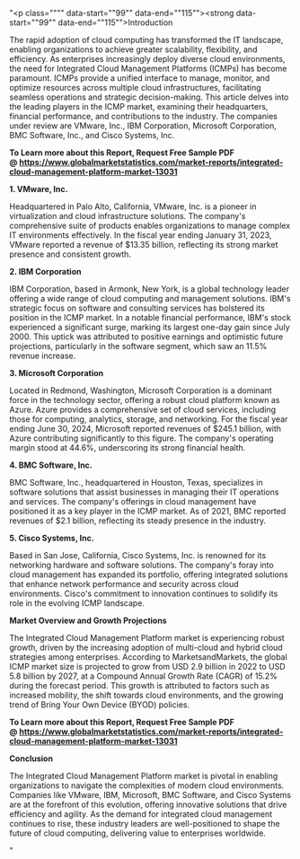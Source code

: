 "<p class="""" data-start=""99"" data-end=""115""><strong data-start=""99"" data-end=""115"">Introduction</strong></p>
<p class="""" data-start=""117"" data-end=""350""><span class=""relative -mx-px my-[-0.2rem] rounded-sm px-px py-[0.2rem]"">The rapid adoption of cloud computing has transformed the IT landscape, enabling organizations to achieve greater scalability, flexibility, and efficiency.</span> <span class=""relative -mx-px my-[-0.2rem] rounded-sm px-px py-[0.2rem]"">As enterprises increasingly deploy diverse cloud environments, the need for Integrated Cloud Management Platforms (ICMPs) has become paramount.</span> <span class=""relative -mx-px my-[-0.2rem] rounded-sm px-px py-[0.2rem]"">ICMPs provide a unified interface to manage, monitor, and optimize resources across multiple cloud infrastructures, facilitating seamless operations and strategic decision-making.</span> <span class=""relative -mx-px my-[-0.2rem] rounded-sm px-px py-[0.2rem]"">This article delves into the leading players in the ICMP market, examining their headquarters, financial performance, and contributions to the industry.</span> <span class=""relative -mx-px my-[-0.2rem] rounded-sm px-px py-[0.2rem]"">The companies under review are VMware, Inc., IBM Corporation, Microsoft Corporation, BMC Software, Inc., and Cisco Systems, Inc.</span></p>
<p class="""" data-start=""117"" data-end=""350""><strong>To Learn more about this Report, Request Free Sample PDF @&nbsp;<a href=""https://www.globalmarketstatistics.com/market-reports/integrated-cloud-management-platform-market-13031"">https://www.globalmarketstatistics.com/market-reports/integrated-cloud-management-platform-market-13031</a></strong></p>
<p class="""" data-start=""352"" data-end=""371""><strong data-start=""352"" data-end=""371"">1. VMware, Inc.</strong></p>
<p class="""" data-start=""373"" data-end=""574""><span class=""relative -mx-px my-[-0.2rem] rounded-sm px-px py-[0.2rem]"">Headquartered in Palo Alto, California, VMware, Inc. is a pioneer in virtualization and cloud infrastructure solutions.</span> <span class=""relative -mx-px my-[-0.2rem] rounded-sm px-px py-[0.2rem]"">The company's comprehensive suite of products enables organizations to manage complex IT environments effectively.</span> <span class=""relative -mx-px my-[-0.2rem] rounded-sm px-px py-[0.2rem]"">In the fiscal year ending January 31, 2023, VMware reported a revenue of $13.35 billion, reflecting its strong market presence and consistent growth.</span></p>
<p class="""" data-start=""576"" data-end=""598""><strong data-start=""576"" data-end=""598"">2. IBM Corporation</strong></p>
<p class="""" data-start=""600"" data-end=""845""><span class=""relative -mx-px my-[-0.2rem] rounded-sm px-px py-[0.2rem]"">IBM Corporation, based in Armonk, New York, is a global technology leader offering a wide range of cloud computing and management solutions.</span> <span class=""relative -mx-px my-[-0.2rem] rounded-sm px-px py-[0.2rem]"">IBM's strategic focus on software and consulting services has bolstered its position in the ICMP market.</span> <span class=""relative -mx-px my-[-0.2rem] rounded-sm px-px py-[0.2rem]"">In a notable financial performance, IBM's stock experienced a significant surge, marking its largest one-day gain since July 2000.</span> <span class=""relative -mx-px my-[-0.2rem] rounded-sm px-px py-[0.2rem]"">This uptick was attributed to positive earnings and optimistic future projections, particularly in the software segment, which saw an 11.5% revenue increase.</span> </p>
<p class="""" data-start=""847"" data-end=""875""><strong data-start=""847"" data-end=""875"">3. Microsoft Corporation</strong></p>
<p class="""" data-start=""877"" data-end=""1122""><span class=""relative -mx-px my-[-0.2rem] rounded-sm px-px py-[0.2rem]"">Located in Redmond, Washington, Microsoft Corporation is a dominant force in the technology sector, offering a robust cloud platform known as Azure.</span> <span class=""relative -mx-px my-[-0.2rem] rounded-sm px-px py-[0.2rem]"">Azure provides a comprehensive set of cloud services, including those for computing, analytics, storage, and networking.</span> <span class=""relative -mx-px my-[-0.2rem] rounded-sm px-px py-[0.2rem]"">For the fiscal year ending June 30, 2024, Microsoft reported revenues of $245.1 billion, with Azure contributing significantly to this figure.</span> <span class=""relative -mx-px my-[-0.2rem] rounded-sm px-px py-[0.2rem]"">The company's operating margin stood at 44.6%, underscoring its strong financial health.</span>&nbsp;</p>
<p class="""" data-start=""1124"" data-end=""1149""><strong data-start=""1124"" data-end=""1149"">4. BMC Software, Inc.</strong></p>
<p class="""" data-start=""1151"" data-end=""1356""><span class=""relative -mx-px my-[-0.2rem] rounded-sm px-px py-[0.2rem]"">BMC Software, Inc., headquartered in Houston, Texas, specializes in software solutions that assist businesses in managing their IT operations and services.</span> <span class=""relative -mx-px my-[-0.2rem] rounded-sm px-px py-[0.2rem]"">The company's offerings in cloud management have positioned it as a key player in the ICMP market.</span> <span class=""relative -mx-px my-[-0.2rem] rounded-sm px-px py-[0.2rem]"">As of 2021, BMC reported revenues of $2.1 billion, reflecting its steady presence in the industry.</span> </p>
<p class="""" data-start=""1358"" data-end=""1384""><strong data-start=""1358"" data-end=""1384"">5. Cisco Systems, Inc.</strong></p>
<p class="""" data-start=""1386"" data-end=""1551""><span class=""relative -mx-px my-[-0.2rem] rounded-sm px-px py-[0.2rem]"">Based in San Jose, California, Cisco Systems, Inc. is renowned for its networking hardware and software solutions.</span> <span class=""relative -mx-px my-[-0.2rem] rounded-sm px-px py-[0.2rem]"">The company's foray into cloud management has expanded its portfolio, offering integrated solutions that enhance network performance and security across cloud environments.</span> <span class=""relative -mx-px my-[-0.2rem] rounded-sm px-px py-[0.2rem]"">Cisco's commitment to innovation continues to solidify its role in the evolving ICMP landscape.</span></p>
<p class="""" data-start=""1553"" data-end=""1595""><strong data-start=""1553"" data-end=""1595"">Market Overview and Growth Projections</strong></p>
<p class="""" data-start=""1597"" data-end=""1802""><span class=""relative -mx-px my-[-0.2rem] rounded-sm px-px py-[0.2rem]"">The Integrated Cloud Management Platform market is experiencing robust growth, driven by the increasing adoption of multi-cloud and hybrid cloud strategies among enterprises.</span> <span class=""relative -mx-px my-[-0.2rem] rounded-sm px-px py-[0.2rem]"">According to MarketsandMarkets, the global ICMP market size is projected to grow from USD 2.9 billion in 2022 to USD 5.8 billion by 2027, at a Compound Annual Growth Rate (CAGR) of 15.2% during the forecast period.</span> <span class=""relative -mx-px my-[-0.2rem] rounded-sm px-px py-[0.2rem]"">This growth is attributed to factors such as increased mobility, the shift towards cloud environments, and the growing trend of Bring Your Own Device (BYOD) policies.</span></p>
<p class="""" data-start=""1597"" data-end=""1802""><strong>To Learn more about this Report, Request Free Sample PDF @&nbsp;<a href=""https://www.globalmarketstatistics.com/market-reports/integrated-cloud-management-platform-market-13031"">https://www.globalmarketstatistics.com/market-reports/integrated-cloud-management-platform-market-13031</a></strong></p>
<p class="""" data-start=""1804"" data-end=""1818""><strong data-start=""1804"" data-end=""1818"">Conclusion</strong></p>
<p class="""" data-start=""1820"" data-end=""1985""><span class=""relative -mx-px my-[-0.2rem] rounded-sm px-px py-[0.2rem]"">The Integrated Cloud Management Platform market is pivotal in enabling organizations to navigate the complexities of modern cloud environments.</span> <span class=""relative -mx-px my-[-0.2rem] rounded-sm px-px py-[0.2rem]"">Companies like VMware, IBM, Microsoft, BMC Software, and Cisco Systems are at the forefront of this evolution, offering innovative solutions that drive efficiency and agility.</span> <span class=""relative -mx-px my-[-0.2rem] rounded-sm px-px py-[0.2rem]"">As the demand for integrated cloud management continues to rise, these industry leaders are well-positioned to shape the future of cloud computing, delivering value to enterprises worldwide.</span></p>"
